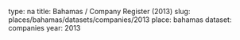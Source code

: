 type: na
title: Bahamas / Company Register (2013)
slug: places/bahamas/datasets/companies/2013
place: bahamas
dataset: companies
year: 2013
